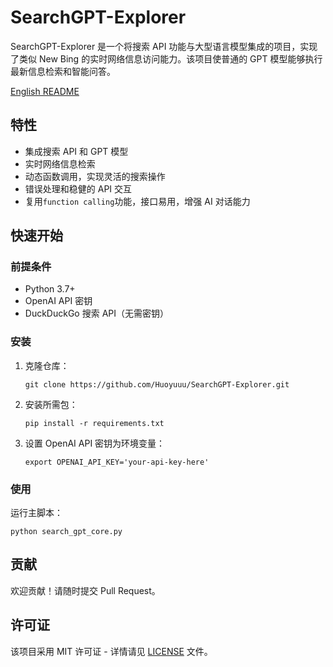 # SearchGPT-Explorer

SearchGPT-Explorer 是一个将搜索 API 功能与大型语言模型集成的项目，实现了类似 New Bing 的实时网络信息访问能力。该项目使普通的 GPT 模型能够执行最新信息检索和智能问答。

[English README](https://github.com/Huoyuuu/SearchGPT-Explorer/blob/main/README_EN.md)

## 特性

- 集成搜索 API 和 GPT 模型
- 实时网络信息检索
- 动态函数调用，实现灵活的搜索操作
- 错误处理和稳健的 API 交互
- 复用`function calling`功能，接口易用，增强 AI 对话能力

## 快速开始

### 前提条件

- Python 3.7+
- OpenAI API 密钥
- DuckDuckGo 搜索 API（无需密钥）

### 安装

1. 克隆仓库：
   ```
   git clone https://github.com/Huoyuuu/SearchGPT-Explorer.git
   ```

2. 安装所需包：
   ```
   pip install -r requirements.txt
   ```

3. 设置 OpenAI API 密钥为环境变量：
   ```
   export OPENAI_API_KEY='your-api-key-here'
   ```

### 使用

运行主脚本：

```
python search_gpt_core.py
```

## 贡献

欢迎贡献！请随时提交 Pull Request。

## 许可证

该项目采用 MIT 许可证 - 详情请见 [LICENSE](LICENSE) 文件。
